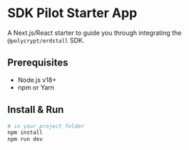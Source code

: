 # SDK Pilot Starter App

A Next.js/React starter to guide you through integrating the `@polycrypt/erdstall` SDK.

## Prerequisites

- Node.js v18+
- npm or Yarn

## Install & Run

```bash
# in your project folder
npm install
npm run dev
